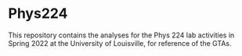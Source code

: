 # Phys224
This repository contains the analyses for the Phys 224 lab activities in Spring 2022 at the University of Louisville, for reference of the GTAs.

